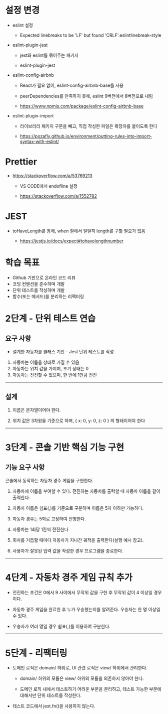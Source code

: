 # 설정 변경

- eslint 설정

  - Expected linebreaks to be 'LF' but found 'CRLF'.eslintlinebreak-style

- eslint-plugin-jest

  - jest와 eslint를 묶어주는 패키지

  - eslint-plugin-jest

- eslint-config-airbnb

  - React가 필요 없어, eslint-config-airbnb-base를 사용

  - peerDependencies를 만족하지 못해, eslint 9버전에서 8버전으로 내림

  - https://www.npmjs.com/package/eslint-config-airbnb-base

- eslint-plugin-import

  - 라이브러리 패키지 구문을 빼고, 직접 작성한 파일은 확장자를 붙이도록 한다

  - https://pozafly.github.io/environment/putting-rules-into-import-syntax-with-eslint/

# Prettier

- https://stackoverflow.com/a/53769213

  - VS CODE에서 endofline 설정

  - https://stackoverflow.com/a/1552782

# JEST

- toHaveLength를 통해, when 절에서 일일히 length를 구할 필요가 없음

  - https://jestjs.io/docs/expect#tohavelengthnumber

# 학습 목표

- Github 기반으로 온라인 코드 리뷰
- 코딩 컨벤션을 준수하며 개발
- 단위 테스트를 작성하며 개발
- 함수(또는 메서드)를 분리하는 리팩터링

# 2단계 - 단위 테스트 연습

## 요구 사항

- 설계한 자동차를 클래스 기반 - Jest 단위 테스트를 작성

1. 자동차는 이름을 상태로 가질 수 있음
2. 자동차는 위치 값을 가지며, 초기 상태는 0
3. 자동차는 전진할 수 있으며, 한 번에 1만큼 전진

---

## 설계

1. 이름은 문자열이어야 한다.

2. 위치 값은 3차원을 기준으로 하며, { x: 0, y: 0, z: 0 } 의 형태이어야 한다

---

# 3단계 - 콘솔 기반 핵심 기능 구현

## 기능 요구 사항

콘솔에서 동작하는 자동차 경주 게임을 구현한다.

1. 자동차에 이름을 부여할 수 있다. 전진하는 자동차를 출력할 때 자동차 이름을 같이 출력한다.

2. 자동차 이름은 쉼표(,)를 기준으로 구분하며 이름은 5자 이하만 가능하다.

3. 자동차 경주는 5회로 고정하여 진행한다.

4. 자동차는 1회당 1칸씩 전진한다

5. 회차를 거듭할 때마다 자동차가 지나간 궤적을 출력한다(실행 예시 참고).

6. 사용자가 잘못된 입력 값을 작성한 경우 프로그램을 종료한다.

---

# 4단계 - 자동차 경주 게임 규칙 추가

- 전진하는 조건은 0에서 9 사이에서 무작위 값을 구한 후 무작위 값이 4 이상일 경우이다.

- 자동차 경주 게임을 완료한 후 누가 우승했는지를 알려준다. 우승자는 한 명 이상일 수 있다.

- 우승자가 여러 명일 경우 쉼표(,)를 이용하여 구분한다.

---

# 5단계 - 리팩터링

- 도메인 로직은 domain/ 하위로, UI 관련 로직은 view/ 하위에서 관리한다.

  - domain/ 하위의 모듈은 view/ 하위의 모듈을 의존하지 않아야 한다.
  
  - 도메인 로직 내에서 테스트하기 어려운 부분을 분리하고, 테스트 가능한 부분에 대해서만 단위 테스트를 작성한다.

- 테스트 코드에서 jest.fn()을 사용하지 않는다.
